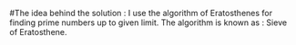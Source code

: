 #The idea behind the solution :
I use the algorithm of Eratosthenes for finding prime numbers up to given limit.
The algorithm is known as : Sieve of Eratosthene.
